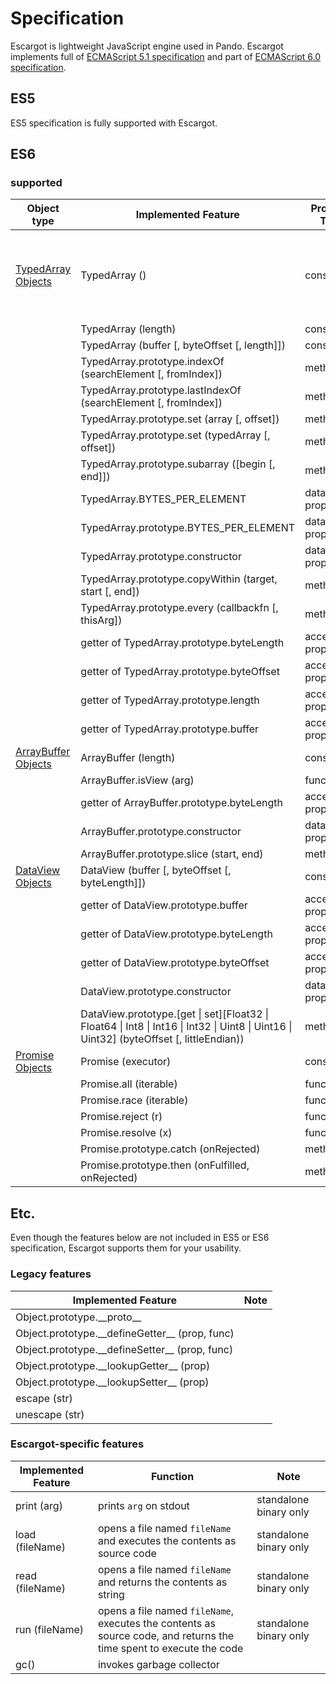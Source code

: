 # Specification

Escargot is lightweight JavaScript engine used in Pando.
Escargot implements full of [ECMAScript 5.1 specification](http://www.ecma-international.org/ecma-262/5.1/) and part of [ECMAScript 6.0 specification](http://www.ecma-international.org/ecma-262/6.0/).

## ES5
ES5 specification is fully supported with Escargot.

## ES6

### supported
| Object type | Implemented Feature | Property Type | Note |
| -------- | ---- | ------------------- | ---- |
| [TypedArray Objects](http://www.ecma-international.org/ecma-262/6.0/#sec-typedarray-objects) | TypedArray () | constructor | Currently it works expectedly only with arraylength less than 210000000 |
| | TypedArray (length) | constructor | |
| | TypedArray (buffer [, byteOffset [, length]]) | constructor | |
| | TypedArray.prototype.indexOf (searchElement [, fromIndex]) | method | |
| | TypedArray.prototype.lastIndexOf (searchElement [, fromIndex]) | method | |
| | TypedArray.prototype.set (array [, offset]) | method | |
| | TypedArray.prototype.set (typedArray [, offset]) | method | |
| | TypedArray.prototype.subarray ([begin [, end]]) | method | |
| | TypedArray.BYTES_PER_ELEMENT | data property | |
| | TypedArray.prototype.BYTES_PER_ELEMENT | data property | |
| | TypedArray.prototype.constructor | data property | |
| | TypedArray.prototype.copyWithin (target, start [, end]) | method | |
| | TypedArray.prototype.every (callbackfn [, thisArg]) | method | |
| | getter of TypedArray.prototype.byteLength | accessor property | |
| | getter of TypedArray.prototype.byteOffset | accessor property | |
| | getter of TypedArray.prototype.length | accessor property | |
| | getter of TypedArray.prototype.buffer | accessor property | |
| [ArrayBuffer Objects](http://www.ecma-international.org/ecma-262/6.0/#sec-arraybuffer-objects) | ArrayBuffer (length) | constructor | |
| | ArrayBuffer.isView (arg) | function | |
| | getter of ArrayBuffer.prototype.byteLength | accessor property | |
| | ArrayBuffer.prototype.constructor | data property | |
| | ArrayBuffer.prototype.slice (start, end) | method | |
| [DataView Objects](http://www.ecma-international.org/ecma-262/6.0/#sec-dataview-objects) | DataView (buffer [, byteOffset [, byteLength]]) | constructor | |
| | getter of DataView.prototype.buffer | accessor property | |
| | getter of DataView.prototype.byteLength | accessor property | |
| | getter of DataView.prototype.byteOffset | accessor property | |
| | DataView.prototype.constructor | data property | |
| | DataView.prototype.[get &#124; set][Float32 &#124; Float64 &#124; Int8 &#124; Int16 &#124; Int32 &#124; Uint8 &#124; Uint16 &#124; Uint32] \(byteOffset [, littleEndian)) | method | |
| [Promise Objects](http://www.ecma-international.org/ecma-262/6.0/#sec-promise-objects) | Promise (executor) | constructor | |
| | Promise.all (iterable) | function | |
| | Promise.race (iterable) | function | |
| | Promise.reject (r) | function | |
| | Promise.resolve (x) | function | |
| | Promise.prototype.catch (onRejected) | method | |
| | Promise.prototype.then (onFulfilled, onRejected) | method | |


## Etc.
Even though the features below are not included in ES5 or ES6 specification, Escargot supports them for your usability.

### Legacy features
| Implemented Feature | Note |
| ------------------- | ---- |
| Object.prototype.\_\_proto\_\_ | |
| Object.prototype.\_\_defineGetter\_\_ (prop, func) | |
| Object.prototype.\_\_defineSetter\_\_ (prop, func) | |
| Object.prototype.\_\_lookupGetter\_\_ (prop) | |
| Object.prototype.\_\_lookupSetter\_\_ (prop) | |
| escape (str) | |
| unescape (str) | |

### Escargot-specific features

| Implemented Feature | Function | Note |
| ------------------- | -------- | ---- |
| print (arg) | prints `arg` on stdout | standalone binary only |
| load (fileName) | opens a file named `fileName` and executes the contents as source code | standalone binary only |
| read (fileName) | opens a file named `fileName` and returns the contents as string | standalone binary only |
| run (fileName) | opens a file named `fileName`, executes the contents as source code, and returns the time spent to execute the code | standalone binary only |
| gc() | invokes garbage collector | |
